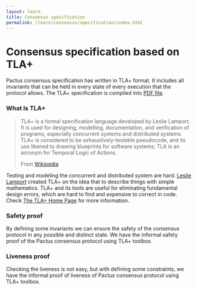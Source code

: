 ```yaml
---
layout: learn
title: Consensus specification
permalink: /learn/consensus/specification/index.html
---
```


# Consensus specification based on TLA+

Pactus consensus specification has written in TLA+ format. It includes all invariants that can be held
in every state of every execution that the protocol allows. The TLA+ specification is compiled into
[PDF file](https://raw.githubusercontent.com/pactus-project/pactus/main/consensus/spec/Pactus.pdf).

### What Is TLA+

> TLA+ is a formal specification language developed by Leslie Lamport. It is used for designing,
> modelling, documentation, and verification of programs, especially concurrent systems and
> distributed systems. TLA+ is considered to be exhaustively-testable pseudocode, and its use likened
> to drawing blueprints for software systems; TLA is an acronym for Temporal Logic of Actions.
>
> From [Wikipedia](https://en.wikipedia.org/wiki/TLA%2B)

Testing and modeling the concurrent and distributed system are hard.
[Leslie Lamport](https://en.wikipedia.org/wiki/Leslie_Lamport) created TLA+ on the idea that to
describe things with simple mathematics. TLA+ and its tools are useful for eliminating fundamental
design errors, which are hard to find and expensive to correct in code. Check
[The TLA+ Home Page](https://lamport.azurewebsites.net/tla/tla.html) for more information.

### Safety proof

By defining some invariants we can ensure the safety of the consensus protocol in any possible and
distinct state. We have the informal safety proof of the Pactus consensus protocol using TLA+ toolbox.

### Liveness proof

Checking the liveness is not easy, but with defining some constraints, we have the informal proof of
liveness of Pactus consensus protocol using TLA+ toolbox.
